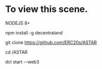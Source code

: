 # To view this scene.

  NODEJS 8+

  npm install -g decentraland

  git clone https://github.com/ERC20s/ASTAR

  cd /ASTAR
  
  dcl start --web3

